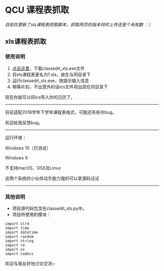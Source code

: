 # QCU 课程表抓取

*目前仅更新了xls课程表抓取脚本，抓取网页的版本何时上传还是个未知数 ：）*

## xls课程表抓取

### 使用说明

1. [点击这里](https://raw.githubusercontent.com/smilonely/ClassCatch/master/classedit_xls.exe)，下载classedit_xls.exe文件
2. 将xls课程表更名为1.xls，放在与同目录下
3. 运行classedit_xls.exe，按提示输入信息
4. 稍等片刻，不出意外的话ics文件将出现在同目录下

现在你就可以将ics导入你的日历了。

------

目前适配2018学年下学年课程表格式，可能还有些许bug。

欢迎给我反馈bug。

------

运行环境：

Windows 10（已测试）

Windows X

不支持macOS、OSX及Linux

这两个系统的小伙伴动手能力强的可以拿源码试试

------



### 其他说明

- 项目源代码包含在classedit_xls.py中。
- 项目所使用的模块：

```
import xlrd
import time
import datetime
import random
import string
import re
import os
import codecs
```



欢迎与我友好地讨论交流~